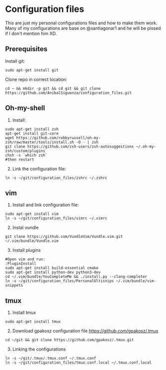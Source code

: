 # Configuration files
This are just my personal configurations files and how to make them work. Many of my configurations are base on @santiagonar1 and he will be pissed if I don't mention him XD.

## Prerequisites
Install git:
```
sudo apt-get install git
```

Clone repo in correct location:
```
cd ~ && mkdir -p git && cd git && git clone https://github.com/AnibalSiguenza/configuration_files.git
```

## Oh-my-shell

1. Install:

```
sudo apt-get install zsh
apt-get install git-core
wget https://github.com/robbyrussell/oh-my-zsh/raw/master/tools/install.sh -O - | zsh
git clone https://github.com/zsh-users/zsh-autosuggestions ~/.oh-my-zsh/custom/plugins
chsh -s `which zsh`
#then restart
```
2. Link the configuration file:

```
ln -s ~/git/configuration_files/zshrc ~/.zshrc
```

## vim

1. Install and link configuration file:
```
sudo apt-get install vim
ln -s ~/git/configuration_files/vimrc ~/.vimrc
```

2. Instal vundle

```
git clone https://github.com/VundleVim/Vundle.vim.git ~/.vim/bundle/Vundle.vim
```

3. Install plugins

```
#Open vim and run:
:PluginInstall
sudo apt-get install build-essential cmake
sudo apt-get install python-dev python3-dev
cd ~/.vim/bundle/YouCompleteMe && ./install.py --clang-completer
ln -s ~/git/configuration_files/PersonalUltisnips ~/.vim/bundle/vim-snippets
```

## tmux

1. Install tmux

```
sudo apt-get install tmux
```

2. Download gpakosz configuration file https://github.com/gpakosz/.tmux

```
cd ~/git && git clone https://github.com/gpakosz/.tmux.git 
```

3. Linking the configurations 
```
ln -s ~/git/.tmux/.tmux.conf ~/.tmux.conf
ln -s ~/git/configuration_files/tmux.conf.local ~/.tmux.conf.local
```
